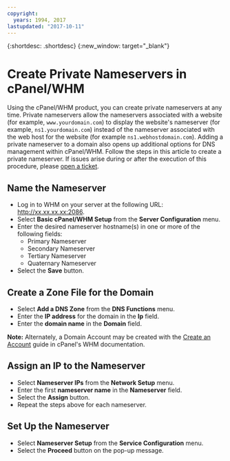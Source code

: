 ```yaml
---
copyright:
  years: 1994, 2017
lastupdated: "2017-10-11"
---
```


{:shortdesc: .shortdesc}
{:new_window: target="_blank"}

# Create Private Nameservers in cPanel/WHM

Using the cPanel/WHM product, you can create private nameservers at any time. Private nameservers allow the nameservers associated with a website (for example, `www.yourdomain.com`) to display the website's nameserver (for example, `ns1.yourdomain.com`) instead of the nameserver associated with the web host for the website (for example `ns1.webhostdomain.com`). Adding a private nameserver to a domain also opens up additional options for DNS management within cPanel/WHM. Follow the steps in this article to create a private nameserver. If issues arise during or after the execution of this procedure, please [open a ticket](/general/create-ticket.html).

## Name the Nameserver

* Log in to WHM on your server at the following URL: http://xx.xx.xx.xx:2086.
* Select **Basic cPanel/WHM Setup** from the **Server Configuration** menu.
* Enter the desired nameserver hostname(s) in one or more of the following fields:
  * Primary Nameserver
  * Secondary Nameserver
  * Tertiary Nameserver
  * Quaternary Nameserver
* Select the **Save** button.

## Create a Zone File for the Domain

* Select **Add a DNS Zone** from the **DNS Functions** menu.
* Enter the **IP address** for the domain in the **Ip** field.
* Enter the **domain name** in the **Domain** field.

**Note:** Alternately, a Domain Account may be created with the [Create an Account](http://docs.cpanel.net/twiki/bin/view/AllDocumentation/WHMDocs/CreateAccount) guide in cPanel's WHM documentation.

## Assign an IP to the Nameserver

* Select **Nameserver IPs** from the **Network Setup** menu.
* Enter the first **nameserver name** in the **Nameserver** field.
* Select the **Assign** button.
* Repeat the steps above for each nameserver.

## Set Up the Nameserver

* Select **Nameserver Setup** from the **Service Configuration** menu.
* Select the **Proceed** button on the pop-up message.
